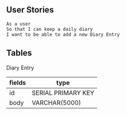 ## User Stories

```
As a user
So that I can keep a daily diary
I want to be able to add a new Diary Entry
```

## Tables

Diary Entry

| fields | type |
| --- | --- |
| id | SERIAL PRIMARY KEY |
| body | VARCHAR(5000) |

